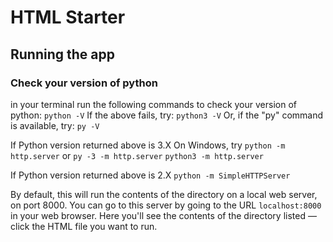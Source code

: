 # HTML Starter

## Running the app

### Check your version of python
in your terminal run the following commands to check your version of python:
`python -V`
If the above fails, try:
`python3 -V`
Or, if the "py" command is available, try:
`py -V`

If Python version returned above is 3.X
On Windows, try `python -m http.server` or `py -3 -m http.server`
`python3 -m http.server`

 If Python version returned above is 2.X
`python -m SimpleHTTPServer`


By default, this will run the contents of the directory on a local web server, on port 8000. You can go to this server by going to the URL `localhost:8000` in your web browser. Here you'll see the contents of the directory listed — click the HTML file you want to run.
